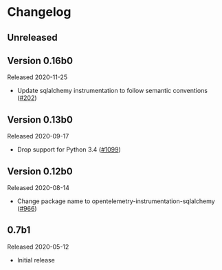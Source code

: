 # Changelog

## Unreleased

## Version 0.16b0

Released 2020-11-25

- Update sqlalchemy instrumentation to follow semantic conventions
([#202](https://github.com/open-telemetry/opentelemetry-python-contrib/pull/202))

## Version 0.13b0

Released 2020-09-17

- Drop support for Python 3.4
  ([#1099](https://github.com/open-telemetry/opentelemetry-python/pull/1099))

## Version 0.12b0

Released 2020-08-14

- Change package name to opentelemetry-instrumentation-sqlalchemy
  ([#966](https://github.com/open-telemetry/opentelemetry-python/pull/966))

## 0.7b1

Released 2020-05-12

- Initial release